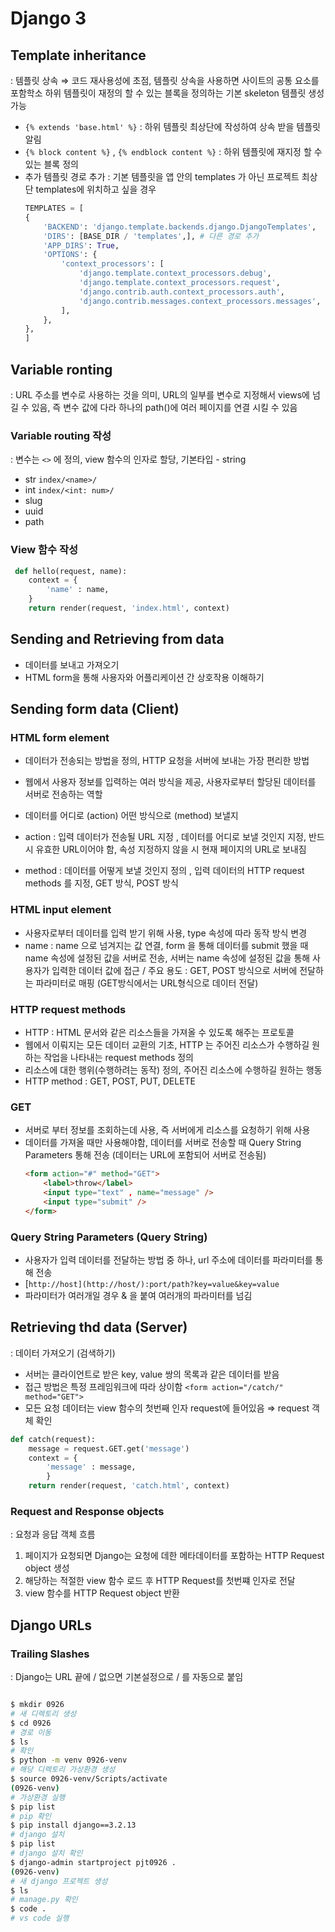 # Django 3

## Template inheritance

: 템플릿 상속 ⇒ 코드 재사용성에 초점, 템플릿 상속을 사용하면 사이트의 공통 요소를 포함학소 하위 템플릿이 재정의 할 수 있는 블록을 정의하는 기본 skeleton 템플릿 생성 가능

-   `{% extends 'base.html' %}` : 하위 템플릿 최상단에 작성하여 상속 받을 템플릿 알림
-   `{% block content %}` , `{% endblock content %}` : 하위 템플릿에 재지정 할 수 있는 블록 정의
-   추가 템플릿 경로 추가 : 기본 템플릿을 앱 안의 templates 가 아닌 프로젝트 최상단 templates에 위치하고 싶을 경우
    ```python
    TEMPLATES = [
    {
    	'BACKEND': 'django.template.backends.django.DjangoTemplates',
    	'DIRS': [BASE_DIR / 'templates',], # 다른 경로 추가
    	'APP_DIRS': True,
    	'OPTIONS': {
    		'context_processors': [
    			'django.template.context_processors.debug',
    			'django.template.context_processors.request',
    			'django.contrib.auth.context_processors.auth',
    			'django.contrib.messages.context_processors.messages',
    		],
    	},
    },
    ]
    ```

## Variable ronting

: URL 주소를 변수로 사용하는 것을 의미, URL의 일부를 변수로 지정해서 views에 넘길 수 있음, 즉 변수 값에 다라 하나의 path()에 여러 페이지를 연결 시킬 수 있음

### Variable routing 작성

: 변수는 `<>` 에 정의, view 함수의 인자로 할당, 기본타입 - string

-   str `index/<name>/`
-   int `index/<int: num>/`
-   slug
-   uuid
-   path

### View 함수 작성

```python
 def hello(request, name):
	context = {
		'name' : name,
	}
	return render(request, 'index.html', context)
```

## Sending and Retrieving from data

-   데이터를 보내고 가져오기
-   HTML form을 통해 사용자와 어플리케이션 간 상호작용 이해하기

## Sending form data (Client)

### HTML form element

-   데이터가 전송되는 방법을 정의, HTTP 요청을 서버에 보내는 가장 편리한 방법
-   웹에서 사용자 정보를 입력하는 여러 방식을 제공, 사용자로부터 할당된 데이터를 서버로 전송하는 역할
-   데이터를 어디로 (action) 어떤 방식으로 (method) 보낼지

-   action : 입력 데이터가 전송될 URL 지정 , 데이터를 어디로 보낼 것인지 지정, 반드시 유효한 URL이어야 함, 속성 지정하지 않을 시 현재 페이지의 URL로 보내짐
-   method : 데이터를 어떻게 보낼 것인지 정의 , 입력 데이터의 HTTP request methods 를 지정, GET 방식, POST 방식

### HTML input element

-   사용자로부터 데이터를 입력 받기 위해 사용, type 속성에 따라 동작 방식 변경
-   name : name 으로 넘겨지는 값 연결, form 을 통해 데이터를 submit 했을 때 name 속성에 설정된 값을 서버로 전송, 서버는 name 속성에 설정된 값을 통해 사용자가 입력한 데이터 값에 접근 / 주요 용도 : GET, POST 방식으로 서버에 전달하는 파라미터로 매핑 (GET방식에서는 URL형식으로 데이터 전달)

### HTTP request methods

-   HTTP : HTML 문서와 같은 리소스들을 가져올 수 있도록 해주는 프로토콜
-   웹에서 이뤄지는 모든 데이터 교환의 기초, HTTP 는 주어진 리소스가 수행하길 원하는 작업을 나타내는 request methods 정의
-   리소스에 대한 행위(수행하려는 동작) 정의, 주어진 리소스에 수행하길 원하는 행동
-   HTTP method : GET, POST, PUT, DELETE

### GET

-   서버로 부터 정보를 조회하는데 사용, 즉 서버에게 리소스를 요청하기 위해 사용
-   데이터를 가져올 때만 사용해야함, 데이터를 서버로 전송할 때 Query String Parameters 통해 전송 (데이터는 URL에 포함되어 서버로 전송됨)
    ```html
    <form action="#" method="GET">
    	<label>throw</label>
    	<input type="text" , name="message" />
    	<input type="submit" />
    </form>
    ```

### Query String Parameters (Query String)

-   사용자가 입력 데이터를 전달하는 방법 중 하나, url 주소에 데이터를 파라미터를 통해 전송
-   [`http://host](http://host/):port/path?key=value&key=value`
-   파라미터가 여러개일 경우 & 을 붙여 여러개의 파라미터를 넘김

## Retrieving thd data (Server)

: 데이터 가져오기 (검색하기)

-   서버는 클라이언트로 받은 key, value 쌍의 목록과 같은 데이터를 받음
-   접근 방법은 특정 프레임워크에 따라 상이함
    `<form action="/catch/" method="GET">`
-   모든 요청 데이터는 view 함수의 첫번째 인자 request에 들어있음 ⇒ request 객체 확인

```python
def catch(request):
	message = request.GET.get('message')
	context = {
		'message' : message,
		}
	return render(request, 'catch.html', context)
```

### Request and Response objects

: 요청과 응답 객체 흐름

1. 페이지가 요청되면 Django는 요청에 데한 메타데이터를 포함하는 HTTP Request object 생성
2. 해당하는 적절한 view 함수 로드 후 HTTP Request를 첫번쨰 인자로 전달
3. view 함수를 HTTP Request object 반환

## Django URLs

### Trailing Slashes

: Django는 URL 끝에 / 없으면 기본설정으로 / 를 자동으로 붙임

```bash

$ mkdir 0926
# 새 디렉토리 생성
$ cd 0926
# 경로 이동
$ ls
# 확인
$ python -m venv 0926-venv
# 해당 디렉토리 가상환경 생성
$ source 0926-venv/Scripts/activate
(0926-venv)
# 가상환경 실행
$ pip list
# pip 확인
$ pip install django==3.2.13
# django 설치
$ pip list
# django 설치 확인
$ django-admin startproject pjt0926 .
(0926-venv)
# 새 django 프로젝트 생성
$ ls
# manage.py 확인
$ code .
# vs code 실행
```
